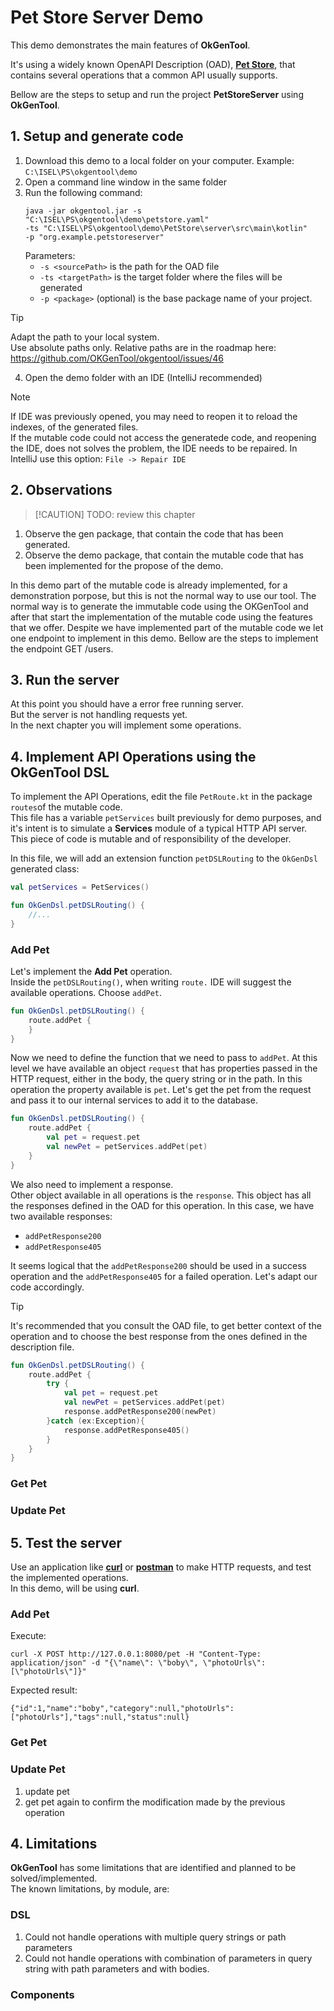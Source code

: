 # Pet Store Server Demo

This demo demonstrates the main features of **OkGenTool**.  

It's using a widely known OpenAPI Description (OAD), **[Pet Store](https://github.com/swagger-api/swagger-petstore/blob/master/src/main/resources/openapi.yaml)**, that contains several operations that a common API usually supports.

Bellow are the steps to setup and run the project **PetStoreServer** using **OkGenTool**.

## 1. Setup and generate code
1. Download this demo to a local folder on your computer. Example: `C:\ISEL\PS\okgentool\demo`  
1. Open a command line window in the same folder
1. Run the following command:
    ```
    java -jar okgentool.jar -s "C:\ISEL\PS\okgentool\demo\petstore.yaml"
    -ts "C:\ISEL\PS\okgentool\demo\PetStore\server\src\main\kotlin"
    -p "org.example.petstoreserver"
    ```
    Parameters:
    - `-s <sourcePath>` is the path for the OAD file
    - `-ts <targetPath>` is the target folder where the files will be generated
    - `-p <package>` (optional) is the base package name of your project.

>[!TIP]
 Adapt the path to your local system.  
 Use absolute paths only. Relative paths are in the roadmap here: https://github.com/OKGenTool/okgentool/issues/46
    

4. Open the demo folder with an IDE (IntelliJ recommended)  
>[!NOTE]
If IDE was previously opened, you may need to reopen it to reload the indexes, of the generated files.  
If the mutable code could not access the generatede code, and reopening the IDE, does not solves the problem, the IDE needs to be repaired. In IntelliJ use this option:  `File -> Repair IDE`

## 2. Observations
>[!CAUTION] TODO: review this chapter
1. Observe the gen package, that contain the code that has been generated.
1. Observe the demo package, that contain the mutable code that has been implemented
for the propose of the demo.


In this demo part of the mutable code is already implemented, for a demonstration porpose,
but this is not the normal way to use our tool. The normal way is to generate the immutable
code using the OKGenTool and after that start the implementation of the mutable code using
the features that we offer. Despite we have implemented part of the mutable code we let one
endpoint to implement in this demo. Bellow are the steps to implement the endpoint GET
/users.

## 3. Run the server
At this point you should have a error free running server.  
But the server is not handling requests yet.  
In the next chapter you will implement some operations.

## 4. Implement API Operations using the OkGenTool DSL
To implement the API Operations, edit the file `PetRoute.kt` in the package `routes`of the mutable code.  
This file has a variable `petServices` built previously for demo purposes, and it's intent is to simulate a **Services** module of a typical HTTP API server. This piece of code is mutable and of responsibility of the developer.

In this file, we will add an extension function `petDSLRouting` to the `OkGenDsl` generated class:
```kotlin
val petServices = PetServices()

fun OkGenDsl.petDSLRouting() {
    //...
}
```

### Add Pet
Let's implement the **Add Pet** operation.  
Inside the `petDSLRouting()`, when writing `route.` IDE will suggest the available operations. Choose `addPet`.

```kotlin
fun OkGenDsl.petDSLRouting() {
    route.addPet {
    }
}
```
Now we need to define the function that we need to pass to `addPet`. At this level we have available an object `request` that has properties passed in the HTTP request, either in the body, the query string or in the path. In this operation the property available is `pet`. Let's get the pet from the request and pass it to our internal services to add it to the database.
```kotlin
fun OkGenDsl.petDSLRouting() {
    route.addPet {
        val pet = request.pet
        val newPet = petServices.addPet(pet)
    }
}
```

We also need to implement a response.  
Other object available in all operations is the `response`. This object has all the responses defined in the OAD for this operation. In this case, we have two available responses:
- `addPetResponse200`
- `addPetResponse405`
  
It seems logical that the `addPetResponse200` should be used in a success operation and the `addPetResponse405` for a failed operation. Let's adapt our code accordingly.
>[!TIP]
It's recommended that you consult the OAD file, to get better context of the operation and to choose the best response from the ones defined in the description file.

```kotlin
fun OkGenDsl.petDSLRouting() {
    route.addPet {
        try {
            val pet = request.pet
            val newPet = petServices.addPet(pet)
            response.addPetResponse200(newPet)
        }catch (ex:Exception){
            response.addPetResponse405()
        }
    }
}
```


### Get Pet
### Update Pet

## 5. Test the server
Use an application like [**curl**](https://curl.se/) or [**postman**](https://www.postman.com/) to make HTTP requests, and test the implemented operations.  
In this demo, will be using **curl**.

### Add Pet
Execute:
```
curl -X POST http://127.0.0.1:8080/pet -H "Content-Type: application/json" -d "{\"name\": \"boby\", \"photoUrls\": [\"photoUrls\"]}"

```
Expected result:
```
{"id":1,"name":"boby","category":null,"photoUrls":["photoUrls"],"tags":null,"status":null}
```






### Get Pet
### Update Pet
1. update pet
2. get pet again to confirm the modification made by the previous operation


## 4. Limitations
**OkGenTool** has some limitations that are identified and planned to be solved/implemented.  
The known limitations, by module,  are:
### DSL
1. Could not handle operations with multiple query strings or path parameters
2. Could not handle operations with combination of parameters in query string with path parameters and with bodies.

### Components